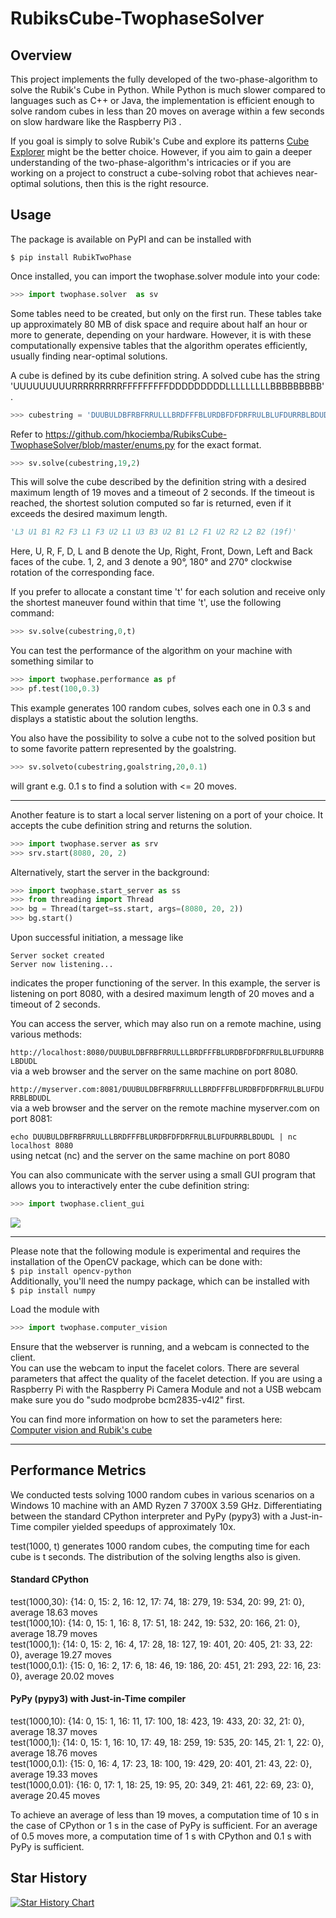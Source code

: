 # RubiksCube-TwophaseSolver
## Overview 
This project implements the fully developed of the two-phase-algorithm to solve the Rubik's Cube in Python. While Python is much slower compared to languages such as C++ or Java, the implementation is efficient enough to solve random cubes in less than 20 moves on average within a few seconds on slow hardware like the Raspberry Pi3 .

If you goal is simply to solve Rubik's Cube and explore its patterns [Cube Explorer](http://kociemba.org/cube.htm) might be the better choice. However, if you aim to gain a deeper understanding of the two-phase-algorithm's intricacies or if you are working on a project to construct a cube-solving robot that achieves near-optimal solutions, then this is the right resource.
## Usage

The package is available on PyPI and can be installed with

```$ pip install RubikTwoPhase```

Once installed, you can import the twophase.solver module into your code:
```python
>>> import twophase.solver  as sv
```
Some tables need to be created, but only on the first run. These tables take up approximately 80 MB of disk space and require about half an hour or more to generate, depending on your hardware. However, it is with these computationally expensive tables that the algorithm operates efficiently, usually finding near-optimal solutions.

A cube is defined by its cube definition string. A solved cube has the string 'UUUUUUUUURRRRRRRRRFFFFFFFFFDDDDDDDDDLLLLLLLLLBBBBBBBBB'.   
```python
>>> cubestring = 'DUUBULDBFRBFRRULLLBRDFFFBLURDBFDFDRFRULBLUFDURRBLBDUDL'
```
Refer to https://github.com/hkociemba/RubiksCube-TwophaseSolver/blob/master/enums.py for the exact  format.
```python
>>> sv.solve(cubestring,19,2)
```
This will solve the cube described by the definition string with a desired maximum length of 19 moves and  a timeout of 2 seconds. If the timeout is reached, the shortest solution computed so far is returned, even if it exceeds the desired maximum length.
```python
'L3 U1 B1 R2 F3 L1 F3 U2 L1 U3 B3 U2 B1 L2 F1 U2 R2 L2 B2 (19f)'
```
Here, U, R, F, D, L and B denote the Up, Right, Front, Down, Left and Back faces of the cube. 1, 2, and 3 denote a 90°, 180° and 270° clockwise rotation of the corresponding face. 

If you prefer to allocate a constant time 't' for each solution and receive only the shortest maneuver found within that time 't', use the following command:
```python
>>> sv.solve(cubestring,0,t)
```
You can test the performance of the algorithm on your machine with something similar to
```python
>>> import twophase.performance as pf
>>> pf.test(100,0.3)
```
This example generates 100 random cubes, solves each one in 0.3 s and displays a statistic about the solution lengths.   

You also have the possibility to solve a cube not to the solved position but to some favorite pattern represented by the goalstring.

```python
>>> sv.solveto(cubestring,goalstring,20,0.1)
```
will grant e.g. 0.1 s to find a solution with <= 20 moves.   

***

Another feature is to start a local server listening on a port of your choice. It accepts the cube definition string and returns the solution.
```python
>>> import twophase.server as srv
>>> srv.start(8080, 20, 2)
```
Alternatively, start the server in the background:
```python
>>> import twophase.start_server as ss
>>> from threading import Thread
>>> bg = Thread(target=ss.start, args=(8080, 20, 2))
>>> bg.start()
```
Upon successful initiation, a message like   

```Server socket created```  
```Server now listening...```   

indicates the proper functioning of the server. In this example, the server is listening on port 8080, with a desired maximum length of 20 moves and a timeout of 2 seconds.

You can access the server, which may also run on a remote machine, using various methods:

```http://localhost:8080/DUUBULDBFRBFRRULLLBRDFFFBLURDBFDFDRFRULBLUFDURRBLBDUDL```  
via a web browser and the server on the same machine on port 8080.

```http://myserver.com:8081/DUUBULDBFRBFRRULLLBRDFFFBLURDBFDFDRFRULBLUFDURRBLBDUDL```  
via a web browser and the server on the remote machine myserver.com on port 8081:

```echo DUUBULDBFRBFRRULLLBRDFFFBLURDBFDFDRFRULBLUFDURRBLBDUDL | nc localhost 8080```  
using netcat (nc) and the server on the same machine on port 8080

You can also communicate with the server using a small GUI program that allows you to interactively enter the cube definition string:
```python
>>> import twophase.client_gui
```
![](gui_client.jpg "")
***


Please note that the following module is experimental and requires the installation of the OpenCV package, which can be done with:   
```$ pip install opencv-python```  
Additionally, you'll need the numpy package, which can be installed with   
```$ pip install numpy```   

Load the module with
```python
>>> import twophase.computer_vision
```
Ensure that the webserver is running, and a webcam is connected to the client.   
You can use the webcam to input the facelet colors. There are several parameters that affect the quality of the facelet detection. If you are using a Raspberry Pi with the Raspberry Pi Camera Module  and not a USB webcam make sure you do "sudo modprobe bcm2835-v4l2" first. 

You can find more information on how to set the parameters here:
[Computer vision and Rubik's cube](http://kociemba.org/computervision.html)

***

## Performance Metrics

We conducted tests solving 1000 random cubes in various scenarios on a Windows 10 machine with an AMD Ryzen 7 3700X 3.59 GHz. Differentiating between the standard CPython interpreter and PyPy (pypy3) with a Just-in-Time compiler yielded speedups of approximately 10x.

test(1000, t) generates 1000 random cubes, the computing time for each cube is t seconds. The distribution of the
solving lengths also is given.

#### Standard CPython
test(1000,30): {14: 0, 15: 2, 16: 12, 17: 74, 18: 279, 19: 534, 20: 99, 21: 0}, average 18.63 moves  
test(1000,10): {14: 0, 15: 1, 16: 8, 17: 51, 18: 242, 19: 532, 20: 166, 21: 0}, average 18.79 moves  
test(1000,1): {14: 0, 15: 2, 16: 4, 17: 28, 18: 127, 19: 401, 20: 405, 21: 33, 22: 0}, average 19.27 moves  
test(1000,0.1): {15: 0, 16: 2, 17: 6, 18: 46, 19: 186, 20: 451, 21: 293, 22: 16, 23: 0}, average 20.02 moves  

#### PyPy (pypy3) with Just-in-Time compiler
test(1000,10): {14: 0, 15: 1, 16: 11, 17: 100, 18: 423, 19: 433, 20: 32, 21: 0}, average 18.37 moves  
test(1000,1): {14: 0, 15: 1, 16: 10, 17: 49, 18: 259, 19: 535, 20: 145, 21: 1, 22: 0}, average 18.76 moves  
test(1000,0.1): {15: 0, 16: 4, 17: 23, 18: 100, 19: 429, 20: 401, 21: 43, 22: 0}, average 19.33 moves  
test(1000,0.01): {16: 0, 17: 1, 18: 25, 19: 95, 20: 349, 21: 461, 22: 69, 23: 0}, average 20.45 moves  


To achieve an average of less than 19 moves, a computation time of 10 s in the case of CPython or 1 s in the case of PyPy is
sufficient. For an average of 0.5 moves more, a computation time of 1 s with CPython and 0.1 s
with PyPy is sufficient.   
## Star History

[![Star History Chart](https://api.star-history.com/svg?repos=hkociemba/RubiksCube-TwophaseSolver&type=Date)](https://star-history.com/#hkociemba/RubiksCube-TwophaseSolver&Date)
